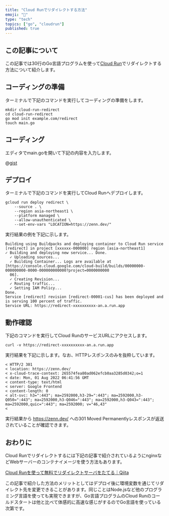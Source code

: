 ```yaml
---
title: "Cloud Runでリダイレクトする方法"
emoji: "🏹"
type: "tech"
topics: ["go", "cloudrun"]
published: true
---
```


## この記事について

この記事では30行のGo言語プログラムを使って[Cloud Run](https://cloud.google.com/run)でリダイレクトする方法について紹介します。



## コーディングの準備

ターミナルで下記のコマンドを実行してコーディングの準備をします。

```shell
mkdir cloud-run-redirect
cd cloud-run-redirect
go mod init example.com/redirect
touch main.go
```



## コーディング

エディタでmain.goを開いて下記の内容を入力します。

@[gist](https://gist.github.com/tatsuyasusukida/99b67b327f836fd531bee7e8211e702d?file=main.go)




## デプロイ

ターミナルで下記のコマンドを実行してCloud Runへデプロイします。

```shell
gcloud run deploy redirect \
    --source . \
    --region asia-northeast1 \
    --platform managed \
    --allow-unauthenticated \
    --set-env-vars "LOCATION=https://zenn.dev/"
```

実行結果の例を下記に示します。

```
Building using Buildpacks and deploying container to Cloud Run service [redirect] in project [xxxxxx-000000] region [asia-northeast1]
✓ Building and deploying new service... Done.                                  
  ✓ Uploading sources...
  ✓ Building Container... Logs are available at [https://console.cloud.google.com/cloud-build/builds/00000000-000000000-0000-000000000000?project=0000000000
  06].
  ✓ Creating Revision...
  ✓ Routing traffic...
  ✓ Setting IAM Policy...
Done.
Service [redirect] revision [redirect-00001-cus] has been deployed and is serving 100 percent of traffic.
Service URL: https://redirect-xxxxxxxxxx-an.a.run.app
```



## 動作確認

下記のコマンドを実行してCloud RunのサービスURLにアクセスします。

```shell
curl -v https://redirect-xxxxxxxxxx-an.a.run.app
```

実行結果を下記に示します。なお、HTTPレスポンスのみを抜粋しています。

```
< HTTP/2 301 
< location: https://zenn.dev/
< x-cloud-trace-context: 265574fea80ad062efcb0aa3285d0342;o=1
< date: Mon, 01 Aug 2022 06:41:56 GMT
< content-type: text/html
< server: Google Frontend
< content-length: 0
< alt-svc: h3=":443"; ma=2592000,h3-29=":443"; ma=2592000,h3-Q050=":443"; ma=2592000,h3-Q046=":443"; ma=2592000,h3-Q043=":443"; ma=2592000,quic=":443"; ma=2592000; v="46,43"
< 
```

実行結果から https://zenn.dev/ への301 Moved Permanentlyレスポンスが返送されていることが確認できます。



## おわりに

Cloud Runでリダイレクトするには下記の記事で紹介されているようにnginxなどWebサーバーのコンテナイメージを使う方法もあります。

[Cloud Runを使って無料でリダイレクトサーバをたてる｜Qiita](https://qiita.com/shoji-kai/items/82f89d7e62fd0bdaacae)

この記事で紹介した方法のメリットとしてはデプロイ後に環境変数を通じてリダイレクト先を変更できることがあります。同じことはNode.jsなど他のプログラミング言語を使っても実現できますが、Go言語プログラムのCloud Runのコールドスタートは他と比べて体感的に高速な感じがするのでGo言語を使っている次第です。
